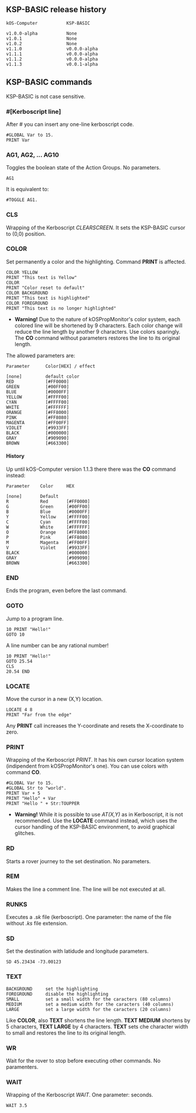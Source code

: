 ## KSP-BASIC release history
```
kOS-Computer           KSP-BASIC

v1.0.0-alpha           None                  
v1.0.1                 None               
v1.0.2                 None               
v1.1.0                 v0.0.0-alpha
v1.1.1                 v0.0.0-alpha      
v1.1.2                 v0.0.0-alpha
v1.1.3                 v0.0.1-alpha
```
## KSP-BASIC commands
KSP-BASIC is not case sensitive.

### #[Kerboscript line]
After # you can insert any one-line kerboscript code.
```
#GLOBAL Var to 15.
PRINT Var
```
### AG1, AG2, ... AG10
Toggles the boolean state of the Action Groups. No parameters.
```
AG1
```
It is equivalent to:
```
#TOGGLE AG1.
```
### CLS
Wrapping of the Kerboscript _CLEARSCREEN_. It sets the KSP-BASIC cursor to (0,0) position.
### COLOR

Set permanently a color and the highlighting. Command **PRINT** is affected.
```
COLOR YELLOW
PRINT "This text is Yellow"
COLOR
PRINT "Color reset to default"
COLOR BACKGROUND
PRINT "This text is highlighted"
COLOR FOREGROUND
PRINT "This text is no longer highlighted"
```
* **Warning!** Due to the nature of kOSPropMonitor's color system, each colored line will be shortened by 9 characters. Each color change will reduce the line length by another 9 characters. Use colors sparingly. The **CO** command without parameters restores the line to its original length.

The allowed parameters are:
```
Parameter      Color[HEX] / effect

[none]         default color
RED            [#FF0000]
GREEN          [#00FF00]
BLUE           [#0000FF]
YELLOW         [#FFFF00]
CYAN           [#FFFF00]
WHITE          [#FFFFFF]
ORANGE         [#FF8000]
PINK           [#FF8080]
MAGENTA        [#FF00FF]
VIOLET         [#9933FF]
BLACK          [#000000]
GRAY           [#909090]
BROWN          [#663300]
```
#### History
Up until kOS-Computer version 1.1.3 there there was the **CO** command instead:
```
Parameter    Color     HEX

[none]       Default
R            Red       [#FF0000]
G            Green     [#00FF00]
B            Blue      [#0000FF]
Y            Yellow    [#FFFF00]
C            Cyan      [#FFFF00]
W            White     [#FFFFFF]
O            Orange    [#FF8000]
P            Pink      [#FF8080]
M            Magenta   [#FF00FF]
V            Violet    [#9933FF]
BLACK                  [#000000]
GRAY                   [#909090]
BROWN                  [#663300]
```
### END
Ends the program, even before the last command.
### GOTO
Jump to a program line.
```
10 PRINT "Hello!"
GOTO 10
```
A line number can be any rational number!
```
10 PRINT "Hello!"
GOTO 25.54
CLS
20.54 END
```
### LOCATE
Move the cursor in a new (X,Y) location.
```
LOCATE 4 8
PRINT "Far from the edge"
```
Any **PRINT** call increases the Y-coordinate and resets the X-coordinate to zero.
### PRINT
Wrapping of the Kerboscript _PRINT_. It has his own cursor location system (indipendent from kOSPropMonitor's one).
You can use colors with command **CO**.
```
#GLOBAL Var to 15.
#GLOBAL Str to "world".
PRINT Var + 5
PRINT "Hello" + Var
PRINT "Hello " + Str:TOUPPER
```

* **Warning!** While it is possible to use _AT(X,Y)_ as in Kerboscript, it is not recommended. Use the **LOCATE** command instead, which uses the cursor handling of the KSP-BASIC environment, to avoid graphical glitches.
### RD
Starts a rover journey to the set destination. No parameters.
### REM
Makes the line a comment line. The line will be not executed at all.
### RUNKS
Executes a _.sk_ file (kerboscript). One parameter: the name of the file without _.ks_ file extension.
### SD
Set the destination with latidude and longitude parameters.
```
SD 45.23434 -73.00123
```
### TEXT

```
BACKGROUND     set the highlighting
FOREGROUND     disable the highlighting
SMALL          set a small width for the caracters (80 columns)
MEDIUM         set a medium width for the caracters (40 columns)
LARGE          set a large width for the caracters (20 columns)
```
Like **COLOR**, also **TEXT** shortens the line length. **TEXT MEDIUM** shortens by 5 characters, **TEXT LARGE** by 4 characters. **TEXT** sets che character width to small and restores the line to its original length.
### WR
Wait for the rover to stop before executing other commands. No paramenters.
### WAIT
Wrapping of the Kerboscript _WAIT_. One parameter: seconds.
```
WAIT 3.5
```
